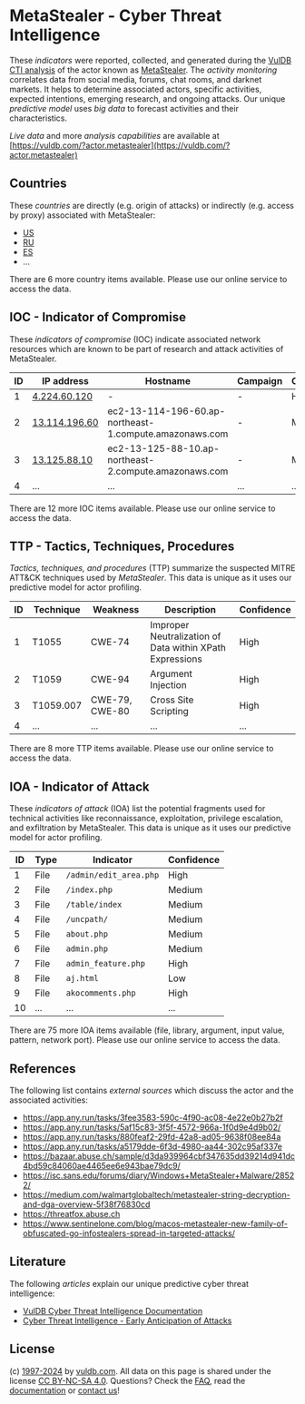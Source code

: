 # MetaStealer - Cyber Threat Intelligence

These _indicators_ were reported, collected, and generated during the [VulDB CTI analysis](https://vuldb.com/?kb.cti) of the actor known as [MetaStealer](https://vuldb.com/?actor.metastealer). The _activity monitoring_ correlates data from social media, forums, chat rooms, and darknet markets. It helps to determine associated actors, specific activities, expected intentions, emerging research, and ongoing attacks. Our unique _predictive model_ uses _big data_ to forecast activities and their characteristics.

_Live data_ and more _analysis capabilities_ are available at [https://vuldb.com/?actor.metastealer](https://vuldb.com/?actor.metastealer)

## Countries

These _countries_ are directly (e.g. origin of attacks) or indirectly (e.g. access by proxy) associated with MetaStealer:

* [US](https://vuldb.com/?country.us)
* [RU](https://vuldb.com/?country.ru)
* [ES](https://vuldb.com/?country.es)
* ...

There are 6 more country items available. Please use our online service to access the data.

## IOC - Indicator of Compromise

These _indicators of compromise_ (IOC) indicate associated network resources which are known to be part of research and attack activities of MetaStealer.

ID | IP address | Hostname | Campaign | Confidence
-- | ---------- | -------- | -------- | ----------
1 | [4.224.60.120](https://vuldb.com/?ip.4.224.60.120) | - | - | High
2 | [13.114.196.60](https://vuldb.com/?ip.13.114.196.60) | ec2-13-114-196-60.ap-northeast-1.compute.amazonaws.com | - | Medium
3 | [13.125.88.10](https://vuldb.com/?ip.13.125.88.10) | ec2-13-125-88-10.ap-northeast-2.compute.amazonaws.com | - | Medium
4 | ... | ... | ... | ...

There are 12 more IOC items available. Please use our online service to access the data.

## TTP - Tactics, Techniques, Procedures

_Tactics, techniques, and procedures_ (TTP) summarize the suspected MITRE ATT&CK techniques used by _MetaStealer_. This data is unique as it uses our predictive model for actor profiling.

ID | Technique | Weakness | Description | Confidence
-- | --------- | -------- | ----------- | ----------
1 | T1055 | CWE-74 | Improper Neutralization of Data within XPath Expressions | High
2 | T1059 | CWE-94 | Argument Injection | High
3 | T1059.007 | CWE-79, CWE-80 | Cross Site Scripting | High
4 | ... | ... | ... | ...

There are 8 more TTP items available. Please use our online service to access the data.

## IOA - Indicator of Attack

These _indicators of attack_ (IOA) list the potential fragments used for technical activities like reconnaissance, exploitation, privilege escalation, and exfiltration by MetaStealer. This data is unique as it uses our predictive model for actor profiling.

ID | Type | Indicator | Confidence
-- | ---- | --------- | ----------
1 | File | `/admin/edit_area.php` | High
2 | File | `/index.php` | Medium
3 | File | `/table/index` | Medium
4 | File | `/uncpath/` | Medium
5 | File | `about.php` | Medium
6 | File | `admin.php` | Medium
7 | File | `admin_feature.php` | High
8 | File | `aj.html` | Low
9 | File | `akocomments.php` | High
10 | ... | ... | ...

There are 75 more IOA items available (file, library, argument, input value, pattern, network port). Please use our online service to access the data.

## References

The following list contains _external sources_ which discuss the actor and the associated activities:

* https://app.any.run/tasks/3fee3583-590c-4f90-ac08-4e22e0b27b2f
* https://app.any.run/tasks/5af15c83-3f5f-4572-966a-1f0d9e4d9b02/
* https://app.any.run/tasks/880feaf2-29fd-42a8-ad05-9638f08ee84a
* https://app.any.run/tasks/a5179dde-6f3d-4980-aa44-302c95af337e
* https://bazaar.abuse.ch/sample/d3da939964cbf347635dd39214d941dc4bd59c84060ae4465ee6e943bae79dc9/
* https://isc.sans.edu/forums/diary/Windows+MetaStealer+Malware/28522/
* https://medium.com/walmartglobaltech/metastealer-string-decryption-and-dga-overview-5f38f76830cd
* https://threatfox.abuse.ch
* https://www.sentinelone.com/blog/macos-metastealer-new-family-of-obfuscated-go-infostealers-spread-in-targeted-attacks/

## Literature

The following _articles_ explain our unique predictive cyber threat intelligence:

* [VulDB Cyber Threat Intelligence Documentation](https://vuldb.com/?kb.cti)
* [Cyber Threat Intelligence - Early Anticipation of Attacks](https://www.scip.ch/en/?labs.20201022)

## License

(c) [1997-2024](https://vuldb.com/?kb.changelog) by [vuldb.com](https://vuldb.com/?kb.about). All data on this page is shared under the license [CC BY-NC-SA 4.0](https://creativecommons.org/licenses/by-nc-sa/4.0/). Questions? Check the [FAQ](https://vuldb.com/?kb.faq), read the [documentation](https://vuldb.com/?kb) or [contact us](https://vuldb.com/?contact)!
